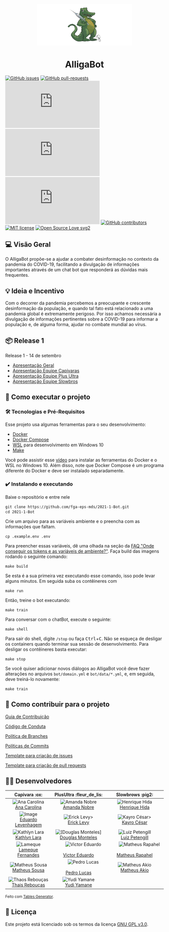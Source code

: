 
<p align="center">
  <img width="300" src="docs/img/logo.png">
</p>
<h1 align="center">AlligaBot</h1>

 [![GitHub issues](https://badgen.net/github/issues/Naereen/Strapdown.js/)](https://github.com/fga-eps-mds/2021-1-Bot/issues) 
 [![GitHub pull-requests](https://img.shields.io/github/issues-pr/Naereen/StrapDown.js.svg)](https://github.com/fga-eps-mds/2021-1-Bot/pulls)
 [![GitHub commits](https://badgen.net/github/commits/Naereen/Strapdown.js)](https://github.com/fga-eps-mds/2021-1-Bot/graphs/commit-activity)
 [![GitHub branches](https://badgen.net/github/branches/Naereen/Strapdown.js)](https://github.com/fga-eps-mds/2021-1-Bot/branches)
 [![Only 32 Kb](https://badge-size.herokuapp.com/Naereen/StrapDown.js/master/strapdown.min.js)](https://github.com/fga-eps-mds/2021-1-Bot/tree/main)
 [![GitHub contributors](https://img.shields.io/github/contributors/Naereen/badges.svg)](https://github.com/fga-eps-mds/2021-1-Bot/graphs/contributors)
[![MIT license](https://img.shields.io/badge/License-MIT-blue.svg)](https://github.com/fga-eps-mds/2021-1-Bot/blob/main/LICENSE)
[![Open Source Love svg2](https://badges.frapsoft.com/os/v2/open-source.svg?v=103)](https://github.com/ellerbrock/open-source-badges/)


## 💻 Visão Geral
O AlligaBot propõe-se a ajudar a combater desinformação
no contexto da pandemia do COVID-19, facilitando a  divulgação 
de informações importantes através de um chat bot que responderá as dúvidas
mais frequentes.
	

## 💡 Ideia e Incentivo
Com o decorrer da pandemia percebemos a preocupante e crescente desinformação da
população, e quando tal fato está relacionado a uma pandemia global é 
extremamente perigoso. Por isso achamos necessária a divulgação de informações 
pertinentes sobre a COVID-19 para informar a população e, de alguma forma, 
ajudar no combate mundial ao vírus.

<!-- ## ⚙️ Funcionalidades
- [x] Checkbox:
  - [x] Sub-Checkbox
    - Tópico 1
    - Tópico 2 -->

 ## 📦 Release 1
  Release 1 - 14 de setembro
  - [Apresentação Geral](https://youtu.be/S_MtOdIb13s)
  - [Apresentação Equipe Capivaras](https://www.youtube.com/watch?v=TWQMUeZd9EY)
  - [Apresentação Equipe Plus Ultra](https://www.youtube.com/watch?v=5FDRdg9cj_k)
  - [Apresentação Equipe Slowbros](https://www.youtube.com/watch?v=mxh4G5HwLlE)
  
<!--  Release 2 - 26 de outubto -->

## 🚀 Como executar o projeto
### 🛠 Tecnologias e Pré-Requisitos
Esse projeto usa algumas ferramentas para o seu desenvolvimento:
- [Docker](https://docs.docker.com/get-docker/)
- [Docker Compose](https://docs.docker.com/compose/install/)
- [WSL](https://docs.microsoft.com/pt-br/windows/wsl/install-win10) para 
desenvolvimento em Windows 10
- [Make](https://www.gnu.org/software/make/)

Você pode assistir esse [vídeo](https://www.youtube.com/watch?v=oQ08ZaOAiGU)
para instalar as ferramentas do Docker e o WSL no Windows 10. Além disso, note
que Docker Compose é um programa diferente do Docker e deve ser instalado 
separadamente.

### ✔️ Instalando e executando
Baixe o repositório e entre nele

    git clone https://github.com/fga-eps-mds/2021-1-Bot.git
    cd 2021-1-Bot

Crie um arquivo para as variáveis ambiente e o preencha com as
informações que faltam.

    cp .example.env .env

Para preencher essas variáveis, dê uma olhada na seção da 
[FAQ "Onde conseguir os tokens e as variáveis de ambiente?"](docs/2021-09-16-faq.md).
Faça build das imagens rodando o seguinte comando:

    make build 

Se esta é a sua primeira vez executando esse comando, isso pode levar 
alguns minutos. Em seguida suba os contêineres com

    make run

Então, treine o bot executando:

    make train


Para conversar com o chatBot, execute o seguinte:

    make shell

Para sair do shell, digite `/stop` ou faça <kbd>Ctrl</kbd>+<kbd>C</kbd>.
Não se esqueça de desligar os containers quando terminar sua sessão de
desenvolvimento. Para desligar os contêineres basta executar:

    make stop

Se você quiser adicionar novos diálogos ao AlligaBot você deve fazer alterações 
no arquivos `bot/domain.yml` e `bot/data/*.yml`, e, em seguida, deve treiná-lo
novamente:

    make train


## 🤝 Como contribuir para o projeto

[Guia de Contribuição](docs/CONTRIBUTING.md)

[Código de Conduta](docs/CODE_OF_CONDUCT.md)

[Política de Branches](docs/politicas/branches.md)

[Políticas de Commits](docs/politicas/commits.md)

[Template para criação de issues](.github/ISSUE_TEMPLATE/custom.md)

[Template para criação de pull requests](.github/pull_request_template.md)

## 👨‍💻 Desenvolvedores
<table class="tg">
<thead>
  <tr>
    <th class="tg-uzvj">Capivara :ox:</th>
    <th class="tg-uzvj">PlusUltra :fleur_de_lis:</th>
    <th class="tg-uzvj">Slowbrows :pig2:</th>
  </tr>
</thead>
<tbody>
  <tr>
    <td class="tg" style="text-align:center;">        <img src="https://avatars.githubusercontent.com/u/49570180?v=4&s=45" alt="Ana Carolina" width="45" height="45">       <br><a href="https://github.com/AnaCarolinaRodriguesLeite" target="_blank" rel="noopener noreferrer"> Ana Carolina </a></td>
    <td class="tg" style="text-align:center;">        <img src="https://avatars.githubusercontent.com/u/44625056?v=4&s=45" alt="Amanda Nobre" width="45" height="45">        <br><a href="https://github.com/AmandaNbr" target="_blank" rel="noopener noreferrer">Amanda Nobre</a></td>
    <td class="tg" style="text-align:center;">        <img src="https://avatars.githubusercontent.com/u/78568172?v=4&s=45" alt="Henrique Hida" width="45" height="45">        <br><a href="https://github.com/HenriqueHida" target="_blank" rel="noopener noreferrer">Henrique Hida</a></td>
  </tr>
  <tr>
    <td class="tg" style="text-align:center;">        <img src="https://avatars.githubusercontent.com/u/36899389?v=4&s=45" alt="Image" width="45" height="45">        <br><a href="https://github.com/MegahNevel" target="_blank" rel="noopener noreferrer"> Eduardo Levenhagem</a></td>
    <td class="tg" style="text-align:center;">&nbsp;&nbsp;&nbsp;&nbsp;&nbsp;&nbsp;&nbsp;&nbsp;<img src="https://avatars.githubusercontent.com/u/48847770?v=4&s=45" alt="Erick Levy>">&nbsp;&nbsp;&nbsp;&nbsp;&nbsp;&nbsp;&nbsp;&nbsp;<br><a href="https://github.com/Ericklevy">Erick Levy</a></td>
    <td class="tg" style="text-align:center;">&nbsp;&nbsp;&nbsp;&nbsp;&nbsp;&nbsp;&nbsp;&nbsp;<img src="https://avatars.githubusercontent.com/u/39713656?v=4&s=45" alt="Kayro César>">&nbsp;&nbsp;&nbsp;&nbsp;&nbsp;&nbsp;&nbsp;&nbsp;<br><a href="https://github.com/kayrocesar">Kayro César</a></td>
  </tr>
  <tr>
    <td class="tg" style="text-align:center;">        <img src="https://avatars.githubusercontent.com/u/52364259?v=4&s=45" alt="Kathlyn Lara" width="45" height="45">        <br><a href="https://github.com/klmurussi" target="_blank" rel="noopener noreferrer"> Kathlyn Lara</a></td>
    <td class="tg" style="text-align:center;">        <img src="https://avatars.githubusercontent.com/u/54580766?v=4&s=45" alt="[Douglas Monteles]" width="45" height="45">        <br><a href="https://github.com/DouglasMonteles" target="_blank" rel="noopener noreferrer">Douglas Monteles</a></td>
    <td class="tg" style="text-align:center;">&nbsp;&nbsp;&nbsp;&nbsp;&nbsp;&nbsp;&nbsp;&nbsp;<img src="https://avatars.githubusercontent.com/u/44177946?v=4&s=45" alt="Luiz Petengill">&nbsp;&nbsp;&nbsp;&nbsp;&nbsp;&nbsp;&nbsp;&nbsp;<br><a href="https://github.com/LuizPettengill">Luiz Petengill</a></td>
  </tr>
  <tr>
    <td class="tg" style="text-align:center;">        <img src="https://avatars.githubusercontent.com/u/79016306?v=4&s=45" alt="Lameque" width="45" height="45">        <br><a href="https://github.com/LamequeFernandes" target="_blank" rel="noopener noreferrer">Lameque Fernandes </a></td>
    <td class="tg" style="text-align:center;">&nbsp;&nbsp;&nbsp;&nbsp;&nbsp;&nbsp;&nbsp;&nbsp;<img src="https://avatars.githubusercontent.com/u/78758172?v=4&s=45" alt="Victor Eduardo">&nbsp;&nbsp;&nbsp;&nbsp;&nbsp;&nbsp;&nbsp;&nbsp;<br><a href="https://github.com/victorear05">Victor Eduardo</a></td>
    <td class="tg" style="text-align:center;">&nbsp;&nbsp;&nbsp;&nbsp;&nbsp;&nbsp;&nbsp;&nbsp;<img src="https://avatars.githubusercontent.com/u/53947083?v=4&s=45" alt="Matheus Rapahel">&nbsp;&nbsp;&nbsp;&nbsp;&nbsp;&nbsp;&nbsp;&nbsp;<br><a href="https://github.com/matheusrazor">Matheus Rapahel</a></td>
  </tr>
  <tr>
    <td class="tg" style="text-align:center;">        <img src="https://avatars.githubusercontent.com/u/54778783?v=4&s=45" alt="Matheus Sousa" width="45" height="45">        <br><a href="https://github.com/gatotabaco" target="_blank" rel="noopener noreferrer">Matheus Sousa</a></td>
    <td class="tg" style="text-align:center;">&nbsp;&nbsp;&nbsp;&nbsp;&nbsp;&nbsp;&nbsp;&nbsp;<img src="https://avatars.githubusercontent.com/u/85000470?v=4&s=45" alt="Pedro Lucas">&nbsp;&nbsp;&nbsp;&nbsp;&nbsp;&nbsp;&nbsp;&nbsp;<br><a href="https://github.com/PedroLSF">Pedro Lucas</a></td>
    <td class="tg" style="text-align:center;">&nbsp;&nbsp;&nbsp;&nbsp;&nbsp;&nbsp;&nbsp;&nbsp;<img src="https://avatars.githubusercontent.com/u/73257118?v=4&s=45" alt="Matheus Akio">&nbsp;&nbsp;&nbsp;&nbsp;&nbsp;&nbsp;&nbsp;&nbsp;<br><a href="https://github.com/matheusakio">Matheus Akio</a></td>
  </tr>
  <tr>
    <td class="tg" style="text-align:center;">        <img src="https://avatars.githubusercontent.com/u/35047444?v=4&s=45" alt="Thaos Rebouças" width="45" height="45">        <br><a href="https://github.com/Thais-ra" target="_blank" rel="noopener noreferrer">Thais Rebouças</a></td>
    <td class="tg" style="text-align:center;">        <img src="https://avatars.githubusercontent.com/u/37981839?s=45&v=4" alt="Yudi Yamane" width="45" height="45">        <br><a href="https://github.com/yudi-azvd" target="_blank" rel="noopener noreferrer">Yudi Yamane</a></td>
    <td class="tg" style="text-align:center;"></td>
  </tr>
</tbody>
</table>
<small>Feito com <a href="https://www.tablesgenerator.com/html_tables">
  Tables Generator</a>.
</small>

## 📝 Licença
Este projeto está licenciado sob os termos da licença 
[GNU GPL v3.0](./LICENSE).


